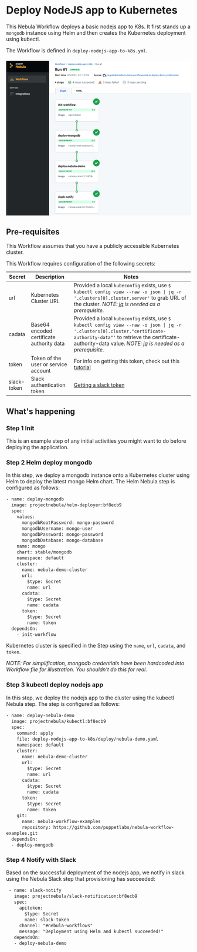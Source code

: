 # Deploy NodeJS app to Kubernetes

This Nebula Workflow deploys a basic nodejs app to K8s. It first stands up a `mongodb` instance using Helm and then creates the Kubernetes deployment using kubectl. 

The Workflow is defined in `deploy-nodejs-app-to-k8s.yml`.

<h4 align="center"><img src="../media/deploy-nodejs-app-to-k8s.png" alt="Deploy Nodejs App to K8s Workflow"></h4>

## Pre-requisites
This Workflow assumes that you have a publicly accessible Kubernetes cluster. 

This Workflow requires configuration of the following secrets:

| Secret        | Description   | Notes   | 
| ------------- | ------------- | ------- |
| url           | Kubernetes Cluster URL | Provided a local `kubeconfig` exists, use `$ kubectl config view --raw -o json \| jq -r '.clusters[0].cluster.server'` to grab URL of the cluster. *NOTE: [jq](https://stedolan.github.io/jq/) is needed as a prerequisite.* |
| cadata        | Base64 encoded certificate authority data | Provided a local `kubeconfig` exists, use `$ kubectl config view --raw -o json \| jq -r '.clusters[0].cluster."certificate-authority-data"'` to retrieve the certificate-authority-data value. *NOTE: [jq](https://stedolan.github.io/jq/) is needed as a prerequisite.* |
| token         | Token of the user or service account | For info on getting this token, check out this [tutorial](https://gist.github.com/kenazk/cfce793d7ec29b876acaf3d629c3345c)|
| slack-token   | Slack authentication token | [Getting a slack token](https://get.slack.help/hc/en-us/articles/215770388-Create-and-regenerate-API-tokens) |

## What's happening

### Step 1 Init
This is an example step of any initial activities you might want to do before deploying the application.

### Step 2 Helm deploy mongodb
In this step, we deploy a mongodb instance onto a Kubernetes cluster using Helm to deploy the latest mongo Helm chart. The Helm Nebula step is configured as follows: 
```
- name: deploy-mongodb
  image: projectnebula/helm-deployer:bf8ecb9
  spec:
    values:
      mongodbRootPassword: mongo-password
      mongodbUsername: mongo-user
      mongodbPassword: mongo-password
      mongodbDatabase: mongo-database
    name: mongo
    chart: stable/mongodb
    namespace: default
    cluster:
      name: nebula-demo-cluster
      url:
        $type: Secret
        name: url
      cadata:
        $type: Secret
        name: cadata
      token:
        $type: Secret
        name: token
  dependsOn:
    - init-workflow
```
Kubernetes cluster is specified in the Step using the `name`, `url`, `cadata`, and `token`. 

*NOTE: For simplification, mongodb credentials have been hardcoded into Workflow file for illustration. You shouldn't do this for real.* 

### Step 3 kubectl deploy nodejs app
In this step, we deploy the nodejs app to the cluster using the kubectl Nebula step. The step is configured as follows: 
```
- name: deploy-nebula-demo
  image: projectnebula/kubectl:bf8ecb9
  spec:
    command: apply
    file: deploy-nodejs-app-to-k8s/deploy/nebula-demo.yaml
    namespace: default
    cluster:
      name: nebula-demo-cluster
      url:
        $type: Secret
        name: url
      cadata:
        $type: Secret
        name: cadata
      token:
        $type: Secret
        name: token
    git:
      name: nebula-workflow-examples
      repository: https://github.com/puppetlabs/nebula-workflow-examples.git
  dependsOn:
  - deploy-mongodb
  ```
 
 ### Step 4 Notify with Slack
 Based on the successful deployment of the nodejs app, we notify in slack using the Nebula Slack step that provisioning has succeeded: 
 ```
  - name: slack-notify
    image: projectnebula/slack-notification:bf8ecb9
    spec:
      apitoken:
        $type: Secret
        name: slack-token
      channel: "#nebula-workflows"
      message: "Deployment using Helm and kubectl succeeded!"
    dependsOn:
    - deploy-nebula-demo
  ```
